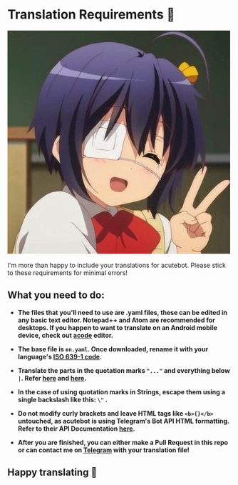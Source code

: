 # Translation Requirements 📝

![image](.assets/6bc76f5d97402f5be1d24d0d9ec1dc0c-01.jpeg)

 I'm more than happy to include your translations for acutebot. Please stick to these requirements for minimal errors!

## What you need to do:

- **The files that you'll need to use are .yaml files, these can be edited in any basic text editor. Notepad++ and Atom are recommended for desktops. If you happen to want to translate on an Android mobile device, check out [acode](https://play.google.com/store/apps/details?id=com.foxdebug.acodefree) editor.**

- **The base file is `en.yaml`. Once downloaded, rename it with your language's [ISO 639-1 code](https://en.wikipedia.org/wiki/List_of_ISO_639-1_codes).**

- **Translate the parts in the quotation marks `"..."` and everything below `|`. Refer [here](https://github.com/starry69/acutebot-translations/blob/f0d71ff2e71a8272357c0207b6223e0a24161798/Strings/en.yaml#L199) and [here](https://github.com/starry69/acutebot-translations/blob/f0d71ff2e71a8272357c0207b6223e0a24161798/Strings/en.yaml#L92).**

- **In the case of using quotation marks in Strings, escape them using a single backslash like this: `\"` .**

- **Do not modify curly brackets and leave HTML tags like `<b>{}</b>` untouched, as acutebot is using Telegram's Bot API HTML formatting. Refer to their API Documentation [here](https://core.telegram.org/bots/api#html-style).**

- **After you are finished, you can either make a Pull Request in this repo or can contact me on [Telegram](https://t.me/starryboi) with your translation file!**

<!-- > Why am I not using Crowdin or POEditor for this? -->

## Happy translating 🎉
